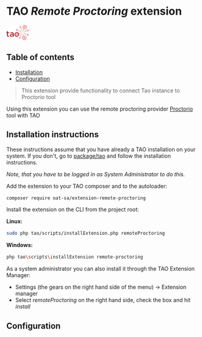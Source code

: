 <!--
EXTENSION_NAME = remoteProctoring
REPOSITORY_NAME = extension-remote-proctoring
-->

# TAO _Remote Proctoring_ extension

![TAO Logo](https://github.com/oat-sa/taohub-developer-guide/raw/master/resources/tao-logo.png)

## Table of contents
 - [Installation](#installation-instructions)
 - [Configuration](##Configuration)

> This extension provide functionality to connect Tao instance to Proctorio tool

Using this extension you can use the remote proctoring provider [Proctorio](https://proctorio.com) tool with TAO

## Installation instructions

These instructions assume that you have already a TAO installation on your system. If you don't, go to
[package/tao](https://github.com/oat-sa/package-tao) and follow the installation instructions.

_Note, that you have to be logged in as System Administrator to do this._

Add the extension to your TAO composer and to the autoloader:
```bash
composer require oat-sa/extension-remote-proctoring
```

Install the extension on the CLI from the project root:

**Linux:**
```bash
sudo php tao/scripts/installExtension.php remoteProctoring
```

**Windows:**
```bash
php tao\scripts\installExtension remote-proctoring
```

As a system administrator you can also install it through the TAO Extension Manager:
- Settings (the gears on the right hand side of the menu) -> Extension manager
- Select _remoteProctoring_ on the right hand side, check the box and hit _install_



<!-- Not all of the blocks below are applicable for any repository, please remove those that aren't -->

## Configuration
